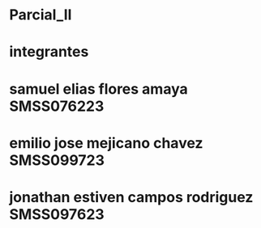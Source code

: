 # Parcial_II
# integrantes 
# samuel elias flores amaya SMSS076223
# emilio jose mejicano chavez SMSS099723  
# jonathan estiven campos rodriguez SMSS097623
